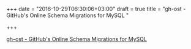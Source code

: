 +++
date = "2016-10-29T06:30:06+03:00"
draft = true
title = "gh-ost - GitHub's Online Schema Migrations for MySQL "

+++

<p><a href="https://t.co/nFmzEfdpgX">gh-ost - GitHub's Online Schema Migrations for MySQL </a></p>
